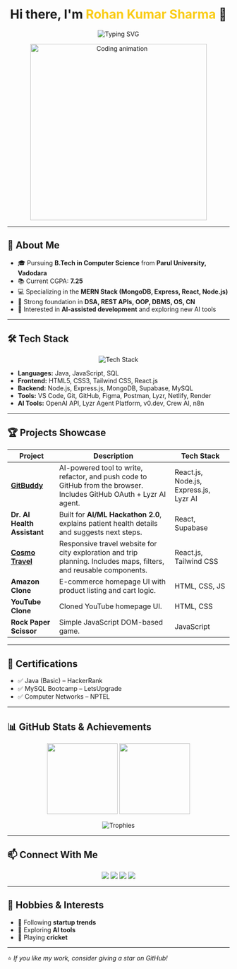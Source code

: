 <h1 align="center">Hi there, I'm <span style="color:#facc15;">Rohan Kumar Sharma</span> 👋</h1>

<p align="center">
<img src="https://readme-typing-svg.herokuapp.com?font=Fira+Code&duration=2000&pause=1000&center=true&width=500&lines=MERN+Stack+Developer;Passionate+about+Web+Development;Exploring+AI-Assisted+Development!" alt="Typing SVG" />
</p>

<p align="center">
<img src="https://media.giphy.com/media/qgQUggAC3Pfv687qPC/giphy.gif" width="400" alt="Coding animation" />
</p>

---

## 🚀 About Me  
- 🎓 Pursuing **B.Tech in Computer Science** from **Parul University, Vadodara**  
- 📚 Current CGPA: **7.25**  
- 💻 Specializing in the **MERN Stack (MongoDB, Express, React, Node.js)**  
- 🧠 Strong foundation in **DSA, REST APIs, OOP, DBMS, OS, CN**  
- 🌱 Interested in **AI-assisted development** and exploring new AI tools  

---

## 🛠️ Tech Stack  

<p align="center">
<img src="https://skillicons.dev/icons?i=java,js,html,css,react,nodejs,express,mongodb,tailwind,mysql,supabase,git,github,figma,postman,vscode&theme=dark" alt="Tech Stack" />
</p>

- **Languages:** Java, JavaScript, SQL  
- **Frontend:** HTML5, CSS3, Tailwind CSS, React.js  
- **Backend:** Node.js, Express.js, MongoDB, Supabase, MySQL  
- **Tools:** VS Code, Git, GitHub, Figma, Postman, Lyzr, Netlify, Render  
- **AI Tools:** OpenAI API, Lyzr Agent Platform, v0.dev, Crew AI, n8n  

---

## 🏆 Projects Showcase  

| Project | Description | Tech Stack |
|---------|-------------|------------|
| [**GitBuddy**](https://github.com/Rohan1030/GitBuddy) | AI-powered tool to write, refactor, and push code to GitHub from the browser. Includes GitHub OAuth + Lyzr AI agent. | React.js, Node.js, Express.js, Lyzr AI |
| **Dr. AI Health Assistant** | Built for **AI/ML Hackathon 2.0**, explains patient health details and suggests next steps. | React, Supabase |
| [**Cosmo Travel**](https://cosmo-travel-hub.netlify.app) | Responsive travel website for city exploration and trip planning. Includes maps, filters, and reusable components. | React.js, Tailwind CSS |
| **Amazon Clone** | E-commerce homepage UI with product listing and cart logic. | HTML, CSS, JS |
| **YouTube Clone** | Cloned YouTube homepage UI. | HTML, CSS |
| **Rock Paper Scissor** | Simple JavaScript DOM-based game. | JavaScript |

---

## 📜 Certifications  
- ✅ Java (Basic) – HackerRank  
- ✅ MySQL Bootcamp – LetsUpgrade  
- ✅ Computer Networks – NPTEL  

---

## 📊 GitHub Stats & Achievements  

<p align="center">
<img src="https://github-readme-stats.vercel.app/api?username=Rohan1030&show_icons=true&theme=tokyonight" height="160" />
<img src="https://github-readme-streak-stats.herokuapp.com/?user=Rohan1030&theme=tokyonight" height="160" />
</p>

<p align="center">
<img src="https://github-profile-trophy.vercel.app/?username=Rohan1030&theme=onestar&margin-w=15&margin-h=15&no-bg=true" alt="Trophies" />
</p>

---

## 📫 Connect With Me  

<p align="center">
<a href="mailto:rkrk02233@gmail.com"><img src="https://img.shields.io/badge/Email-D14836?style=for-the-badge&logo=gmail&logoColor=white"/></a>
<a href="https://www.linkedin.com/in/rohan-kumar-sharma-a70567201/"><img src="https://img.shields.io/badge/LinkedIn-0A66C2?style=for-the-badge&logo=linkedin&logoColor=white"/></a>
<a href="https://leetcode.com/u/Rohan1030/"><img src="https://img.shields.io/badge/LeetCode-F89F1B?style=for-the-badge&logo=leetcode&logoColor=white"/></a>
<a href="https://github.com/Rohan1030"><img src="https://img.shields.io/badge/GitHub-171515?style=for-the-badge&logo=github&logoColor=white"/></a>
</p>

---

## 🏏 Hobbies & Interests  
- 🧠 Following **startup trends**  
- 🤖 Exploring **AI tools**  
- 🏏 Playing **cricket**  

---

⭐️ *If you like my work, consider giving a star on GitHub!*  
